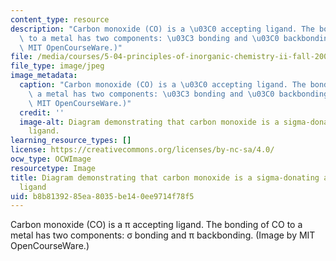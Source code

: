 ```yaml
---
content_type: resource
description: "Carbon monoxide (CO) is a \u03C0 accepting ligand. The bonding of CO\
  \ to a metal has two components: \u03C3 bonding and \u03C0 backbonding. (Image by\
  \ MIT OpenCourseWare.)"
file: /media/courses/5-04-principles-of-inorganic-chemistry-ii-fall-2008/b8b8139285ea8035be140ee9714f78f5_5-04f08.jpg
file_type: image/jpeg
image_metadata:
  caption: "Carbon monoxide (CO) is a \u03C0 accepting ligand. The bonding of CO to\
    \ a metal has two components: \u03C3 bonding and \u03C0 backbonding. (Image by\
    \ MIT OpenCourseWare.)"
  credit: ''
  image-alt: Diagram demonstrating that carbon monoxide is a sigma-donating and pi-accepting
    ligand.
learning_resource_types: []
license: https://creativecommons.org/licenses/by-nc-sa/4.0/
ocw_type: OCWImage
resourcetype: Image
title: Diagram demonstrating that carbon monoxide is a sigma-donating and pi-accepting
  ligand
uid: b8b81392-85ea-8035-be14-0ee9714f78f5
---
```

Carbon monoxide (CO) is a π accepting ligand. The bonding of CO to a metal has two components: σ bonding and π backbonding. (Image by MIT OpenCourseWare.)